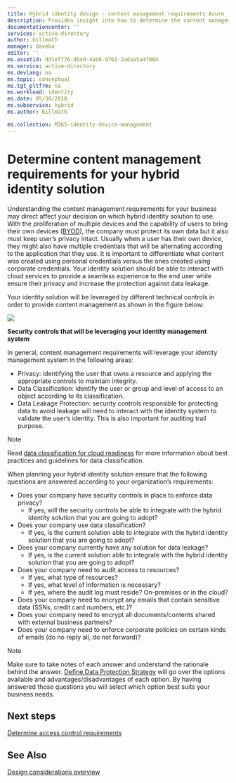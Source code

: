 ```yaml
---
title: Hybrid identity design - content management requirements Azure | Microsoft Docs
description: Provides insight into how to determine the content management requirements of your business. Usually when a user has their own device, they might also have multiple credentials that will be alternating according to the application that they use. It is important to differentiate what content was created using personal credentials versus the ones created using corporate credentials. Your identity solution should be able to interact with cloud services to provide a seamless experience to the end user while ensure their privacy and increase the protection against data leakage.
documentationcenter: ''
services: active-directory
author: billmath
manager: daveba
editor: ''
ms.assetid: dd1ef776-db4d-4ab8-9761-2adaa5a4f004
ms.service: active-directory
ms.devlang: na
ms.topic: conceptual
ms.tgt_pltfrm: na
ms.workload: identity
ms.date: 05/30/2018
ms.subservice: hybrid
ms.author: billmath

ms.collection: M365-identity-device-management
---
```

# Determine content management requirements for your hybrid identity solution
Understanding the content management requirements for your business may direct affect your decision on which hybrid identity solution to use. With the proliferation of multiple devices and the capability of users to bring their own devices ([BYOD](https://aka.ms/byodcg)), the company must protect its own data but it also must keep user’s privacy intact. Usually when a user has their own device, they might also have multiple credentials that will be alternating according to the application that they use. It is important to differentiate what content was created using personal credentials versus the ones created using corporate credentials. Your identity solution should be able to interact with cloud services to provide a seamless experience to the end user while ensure their privacy and increase the protection against data leakage. 

Your identity solution will be leveraged by different technical controls in order to provide content management as shown in the figure below:

![](./media/plan-hybrid-identity-design-considerations/securitycontrols.png)

**Security controls that will be leveraging your identity management system**

In general, content management requirements will leverage your identity management system in the following areas:

* Privacy: identifying the user that owns a resource and applying the appropriate controls to maintain integrity.
* Data Classification: identify the user or group and level of access to an object according to its classification. 
* Data Leakage Protection: security controls responsible for protecting data to avoid leakage will need to interact with the identity system to validate the user’s identity. This is also important for auditing trail purpose.

> [!NOTE]
> Read [data classification for cloud readiness](https://download.microsoft.com/download/0/A/3/0A3BE969-85C5-4DD2-83B6-366AA71D1FE3/Data-Classification-for-Cloud-Readiness.pdf) for more information about best practices and guidelines for data classification.
> 
> 

When planning your hybrid identity solution ensure that the following questions are answered according to your organization’s requirements:

* Does your company have security controls in place to enforce data privacy?
  * If yes, will the security controls be able to integrate with the hybrid identity solution that you are going to adopt?
* Does your company use data classification?
  * If yes, is the current solution able to integrate with the hybrid identity solution that you are going to adopt?
* Does your company currently have any solution for data leakage? 
  * If yes, is the current solution able to integrate with the hybrid identity solution that you are going to adopt?
* Does your company need to audit access to resources?
  * If yes, what type of resources?
  * If yes, what level of information is necessary?
  * If yes, where the audit log must reside? On-premises or in the cloud?
* Does your company need to encrypt any emails that contain sensitive data (SSNs, credit card numbers, etc.)?
* Does your company need to encrypt all documents/contents shared with external business partners?
* Does your company need to enforce corporate policies on certain kinds of emails (do no reply all, do not forward)?

> [!NOTE]
> Make sure to take notes of each answer and understand the rationale behind the answer. [Define Data Protection Strategy](plan-hybrid-identity-design-considerations-data-protection-strategy.md) will go over the options available and advantages/disadvantages of each option.  By having answered those questions you will select which option best suits your business needs.
> 
> 

## Next steps
[Determine access control requirements](plan-hybrid-identity-design-considerations-accesscontrol-requirements.md)

## See Also
[Design considerations overview](plan-hybrid-identity-design-considerations-overview.md)

